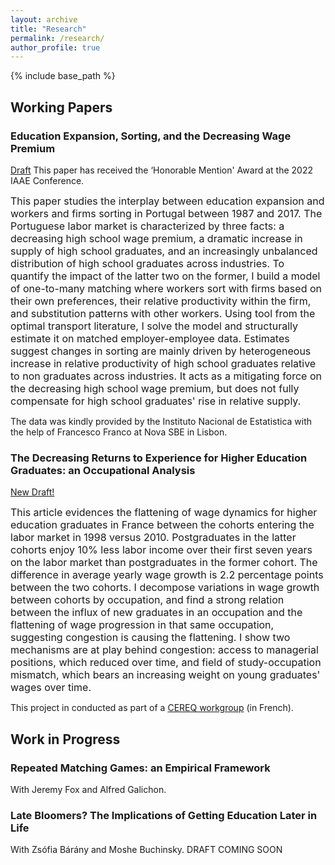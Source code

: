 ```yaml
---
layout: archive
title: "Research"
permalink: /research/
author_profile: true
---
```


{% include base_path %}

## Working Papers ##

### Education Expansion, Sorting, and the Decreasing Wage Premium ###

[Draft](https://paulinecorblet.github.io/pdf/JMP.pdf)
This paper has received the ‘Honorable Mention' Award at the 2022 IAAE Conference.

<font size="3"> This paper studies the interplay between education expansion and workers and firms sorting in Portugal between 1987 and 2017. The Portuguese labor market is characterized by three facts: a decreasing high school wage premium, a dramatic increase in supply of high school graduates, and an increasingly unbalanced distribution of high school graduates across industries. To quantify the impact of the latter two on the former, I build a model of one-to-many matching where workers sort with firms based on their own preferences, their relative productivity within the firm, and substitution patterns with other workers. Using tool from the optimal transport literature, I solve the model and structurally estimate it on matched employer-employee data. Estimates suggest changes in sorting are mainly driven by heterogeneous increase in relative productivity of high school graduates relative to non graduates across industries. It acts as a mitigating force on the decreasing high school wage premium, but does not fully compensate for high school graduates' rise in relative supply.  </font> 

The data was kindly provided by the Instituto Nacional de Estatistica with the help of Francesco Franco at Nova SBE in Lisbon.

### The Decreasing Returns to Experience for Higher Education Graduates: an Occupational Analysis ###

[New Draft!](https://paulinecorblet.github.io/pdf/FlatteningReturns.pdf)


<font size="3"> This article evidences the flattening of wage dynamics for higher education graduates in France between the cohorts entering the labor market in 1998 versus 2010. Postgraduates in the latter cohorts enjoy 10% less labor income over their first seven years on the labor market than postgraduates in the former cohort. The difference in average yearly wage growth is 2.2 percentage points between the two cohorts. I decompose variations in wage growth between cohorts by occupation, and find a strong relation between the influx of new graduates in an occupation and the flattening of wage progression in that same occupation, suggesting congestion is causing the flattening. I show two mechanisms are at play behind congestion: access to managerial positions, which reduced over time, and field of study-occupation mismatch, which bears an increasing weight on young graduates' wages over time.   </font>    

This project in conducted as part of a [CEREQ workgroup](https://www.cereq.fr/le-cereq-activites-scientifiques-groupes-de-travail-et-seminaires/groupe-dexploitation-generation) (in French).

## Work in Progress ##

### Repeated Matching Games: an Empirical Framework ### 
With Jeremy Fox and Alfred Galichon.

### Late Bloomers? The Implications of Getting Education Later in Life ###
With Zsófia Bárány and Moshe Buchinsky. DRAFT COMING SOON	